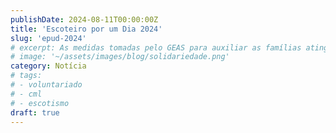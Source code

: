```yaml
---
publishDate: 2024-08-11T00:00:00Z
title: 'Escoteiro por um Dia 2024'
slug: 'epud-2024'
# excerpt: As medidas tomadas pelo GEAS para auxiliar as famílias atingidas pelas inundações de maio de 2024.
# image: '~/assets/images/blog/solidariedade.png'
category: Notícia
# tags:
# - voluntariado
# - cml
# - escotismo
draft: true
---
```


<!-- POST SOBRE possível EPUD
-->
